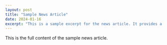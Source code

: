 ```yaml
---
layout: post
title: "Sample News Article"
date: 2024-01-16
excerpt: "This is a sample excerpt for the news article. It provides a brief overview of the content."
---
```


This is the full content of the sample news article.
